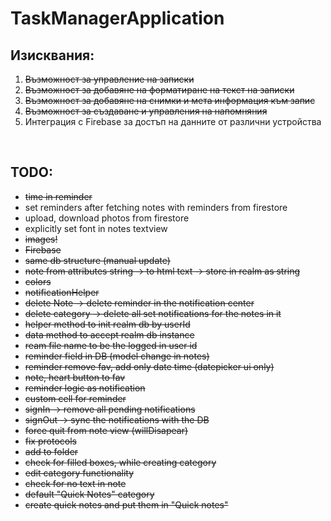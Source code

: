 # TaskManagerApplication 
## Изисквания:
1. ~~Възможност за управление на записки~~ <br/>
2. ~~Възможност за добавяне на форматиране на текст на записки~~<br/>
3. ~~Възможност за добавяне на снимки и мета информация към запис~~<br/>
4. ~~Възможност за създаване и управления на напомняния~~<br/>
5. Интеграция с Firebase за достъп на данните от различни устройства<br/>
<br />

## TODO: <br />
- ~~time in reminder~~
- set reminders after fetching notes with reminders from firestore
- upload, download photos from firestore
- explicitly set font in notes textview
- ~~images!~~
- ~~Firebase~~
- ~~same db structure (manual update)~~
- ~~note from attributes string -> to html text -> store in realm as string~~
- ~~colors~~
- ~~notificationHelper~~
- ~~delete Note -> delete reminder in the notification center~~
- ~~delete category -> delete all set notifications for the notes in it~~
- ~~helper method to init realm db by userId~~
- ~~data method to accept realm db instance~~
- ~~ream file name to be the logged in user id~~
- ~~reminder field in DB (model change in notes)~~
- ~~reminder remove fav, add only date time (datepicker ui only)~~
- ~~note, heart button to fav~~
- ~~reminder logic as notification~~
- ~~custom cell for reminder~~
- ~~signIn -> remove all pending notifications~~
- ~~signOut -> sync the notifications with the DB~~
- ~~force quit from note view (willDisapear)~~
- ~~fix protocols~~ 
- ~~add to folder~~ 
- ~~check for filled boxes, while creating category~~ 
- ~~edit category functionality~~ 
- ~~check for no text in note~~ 
- ~~default "Quick Notes" category~~ 
- ~~create quick notes and put them in "Quick notes"~~

